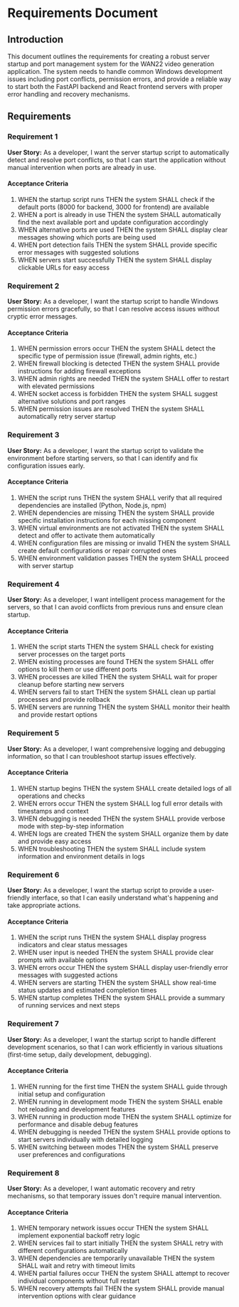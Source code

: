 # Requirements Document

## Introduction

This document outlines the requirements for creating a robust server startup and port management system for the WAN22 video generation application. The system needs to handle common Windows development issues including port conflicts, permission errors, and provide a reliable way to start both the FastAPI backend and React frontend servers with proper error handling and recovery mechanisms.

## Requirements

### Requirement 1

**User Story:** As a developer, I want the server startup script to automatically detect and resolve port conflicts, so that I can start the application without manual intervention when ports are already in use.

#### Acceptance Criteria

1. WHEN the startup script runs THEN the system SHALL check if the default ports (8000 for backend, 3000 for frontend) are available
2. WHEN a port is already in use THEN the system SHALL automatically find the next available port and update configuration accordingly
3. WHEN alternative ports are used THEN the system SHALL display clear messages showing which ports are being used
4. WHEN port detection fails THEN the system SHALL provide specific error messages with suggested solutions
5. WHEN servers start successfully THEN the system SHALL display clickable URLs for easy access

### Requirement 2

**User Story:** As a developer, I want the startup script to handle Windows permission errors gracefully, so that I can resolve access issues without cryptic error messages.

#### Acceptance Criteria

1. WHEN permission errors occur THEN the system SHALL detect the specific type of permission issue (firewall, admin rights, etc.)
2. WHEN firewall blocking is detected THEN the system SHALL provide instructions for adding firewall exceptions
3. WHEN admin rights are needed THEN the system SHALL offer to restart with elevated permissions
4. WHEN socket access is forbidden THEN the system SHALL suggest alternative solutions and port ranges
5. WHEN permission issues are resolved THEN the system SHALL automatically retry server startup

### Requirement 3

**User Story:** As a developer, I want the startup script to validate the environment before starting servers, so that I can identify and fix configuration issues early.

#### Acceptance Criteria

1. WHEN the script runs THEN the system SHALL verify that all required dependencies are installed (Python, Node.js, npm)
2. WHEN dependencies are missing THEN the system SHALL provide specific installation instructions for each missing component
3. WHEN virtual environments are not activated THEN the system SHALL detect and offer to activate them automatically
4. WHEN configuration files are missing or invalid THEN the system SHALL create default configurations or repair corrupted ones
5. WHEN environment validation passes THEN the system SHALL proceed with server startup

### Requirement 4

**User Story:** As a developer, I want intelligent process management for the servers, so that I can avoid conflicts from previous runs and ensure clean startup.

#### Acceptance Criteria

1. WHEN the script starts THEN the system SHALL check for existing server processes on the target ports
2. WHEN existing processes are found THEN the system SHALL offer options to kill them or use different ports
3. WHEN processes are killed THEN the system SHALL wait for proper cleanup before starting new servers
4. WHEN servers fail to start THEN the system SHALL clean up partial processes and provide rollback
5. WHEN servers are running THEN the system SHALL monitor their health and provide restart options

### Requirement 5

**User Story:** As a developer, I want comprehensive logging and debugging information, so that I can troubleshoot startup issues effectively.

#### Acceptance Criteria

1. WHEN startup begins THEN the system SHALL create detailed logs of all operations and checks
2. WHEN errors occur THEN the system SHALL log full error details with timestamps and context
3. WHEN debugging is needed THEN the system SHALL provide verbose mode with step-by-step information
4. WHEN logs are created THEN the system SHALL organize them by date and provide easy access
5. WHEN troubleshooting THEN the system SHALL include system information and environment details in logs

### Requirement 6

**User Story:** As a developer, I want the startup script to provide a user-friendly interface, so that I can easily understand what's happening and take appropriate actions.

#### Acceptance Criteria

1. WHEN the script runs THEN the system SHALL display progress indicators and clear status messages
2. WHEN user input is needed THEN the system SHALL provide clear prompts with available options
3. WHEN errors occur THEN the system SHALL display user-friendly error messages with suggested actions
4. WHEN servers are starting THEN the system SHALL show real-time status updates and estimated completion times
5. WHEN startup completes THEN the system SHALL provide a summary of running services and next steps

### Requirement 7

**User Story:** As a developer, I want the startup script to handle different development scenarios, so that I can work efficiently in various situations (first-time setup, daily development, debugging).

#### Acceptance Criteria

1. WHEN running for the first time THEN the system SHALL guide through initial setup and configuration
2. WHEN running in development mode THEN the system SHALL enable hot reloading and development features
3. WHEN running in production mode THEN the system SHALL optimize for performance and disable debug features
4. WHEN debugging is needed THEN the system SHALL provide options to start servers individually with detailed logging
5. WHEN switching between modes THEN the system SHALL preserve user preferences and configurations

### Requirement 8

**User Story:** As a developer, I want automatic recovery and retry mechanisms, so that temporary issues don't require manual intervention.

#### Acceptance Criteria

1. WHEN temporary network issues occur THEN the system SHALL implement exponential backoff retry logic
2. WHEN services fail to start initially THEN the system SHALL retry with different configurations automatically
3. WHEN dependencies are temporarily unavailable THEN the system SHALL wait and retry with timeout limits
4. WHEN partial failures occur THEN the system SHALL attempt to recover individual components without full restart
5. WHEN recovery attempts fail THEN the system SHALL provide manual intervention options with clear guidance
